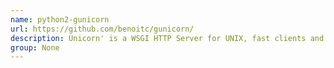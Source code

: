 ```yaml
---
name: python2-gunicorn
url: https://github.com/benoitc/gunicorn/
description: Unicorn' is a WSGI HTTP Server for UNIX, fast clients and sleepy applications. URL : https://github.com/benoitc/gunicorn/ Groups : None
group: None
---
```

